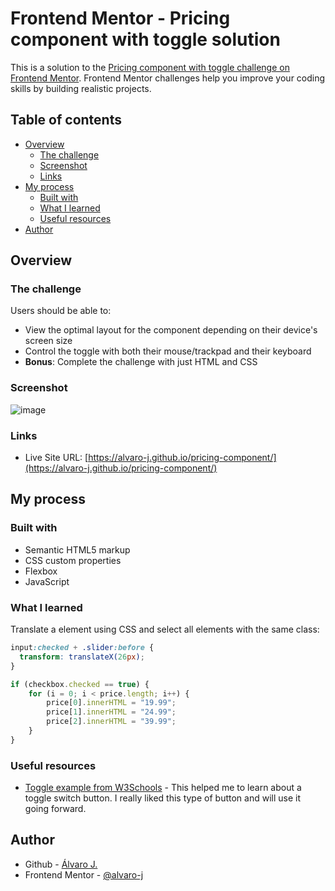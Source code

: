 # Frontend Mentor - Pricing component with toggle solution

This is a solution to the [Pricing component with toggle challenge on Frontend Mentor](https://www.frontendmentor.io/challenges/pricing-component-with-toggle-8vPwRMIC). Frontend Mentor challenges help you improve your coding skills by building realistic projects. 

## Table of contents

- [Overview](#overview)
  - [The challenge](#the-challenge)
  - [Screenshot](#screenshot)
  - [Links](#links)
- [My process](#my-process)
  - [Built with](#built-with)
  - [What I learned](#what-i-learned)
  - [Useful resources](#useful-resources)
- [Author](#author)

## Overview

### The challenge

Users should be able to:

- View the optimal layout for the component depending on their device's screen size
- Control the toggle with both their mouse/trackpad and their keyboard
- **Bonus**: Complete the challenge with just HTML and CSS

### Screenshot

![image](https://user-images.githubusercontent.com/86482525/125686926-5dc70f19-d1cb-40e8-bf23-668425f66c31.png)

### Links

- Live Site URL: [https://alvaro-j.github.io/pricing-component/](https://alvaro-j.github.io/pricing-component/)

## My process

### Built with

- Semantic HTML5 markup
- CSS custom properties
- Flexbox
- JavaScript

### What I learned

Translate a element using CSS and select all elements with the same class:

```css
input:checked + .slider:before {
  transform: translateX(26px);
}
```
```js
if (checkbox.checked == true) {
    for (i = 0; i < price.length; i++) {
        price[0].innerHTML = "19.99";
        price[1].innerHTML = "24.99";
        price[2].innerHTML = "39.99";
    } 
}
```

### Useful resources

- [Toggle example from W3Schools](https://www.w3schools.com/howto/howto_css_switch.asp) - This helped me to learn about a toggle switch button. I really liked this type of button and will use it going forward.

## Author

- Github - [Álvaro J.](https://www.github.com/alvaro-j/)
- Frontend Mentor - [@alvaro-j](https://www.frontendmentor.io/profile/alvaro-j)
